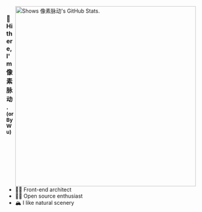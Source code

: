 <a href="https://github.com/pulls?q=author%3Abaiwusanyu-c">
  <picture>
    <source media="(prefers-color-scheme: dark)" srcset="https://github-stats.liuli.lol/api?username=baiwusanyu-c&theme=react-dark&show_icons=true&include_all_commits=true&count_private=true">
    <img alt="Shows 像素脉动's GitHub Stats." align="right" width="480px" src="https://github-stats.liuli.lol/api?username=baiwusanyu-c&theme=react-dark&show_icons=true&include_all_commits=true&count_private=true">
  </picture>
</a>

### 👋 Hi there, I'm 像素脉动. <sup>(or ByWu)</sup>

- 🍤🍻 Front-end architect
- 🍓🥝  Open source enthusiast
- 🏔 I like natural scenery
